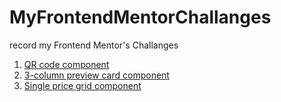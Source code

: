 # MyFrontendMentorChallanges

record my Frontend Mentor's Challanges

1. [QR code component](https://www.frontendmentor.io/challenges/qr-code-component-iux_sIO_H)
2. [3-column preview card component](https://www.frontendmentor.io/challenges/3column-preview-card-component-pH92eAR2-)
3. [Single price grid component](https://www.frontendmentor.io/challenges/single-price-grid-component-5ce41129d0ff452fec5abbbc?ref=challenge-roadmap)
